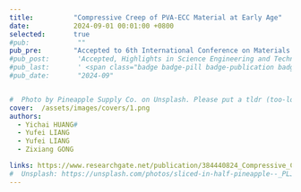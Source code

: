 ```yaml
---
title:          "Compressive Creep of PVA-ECC Material at Early Age"
date:           2024-09-01 00:01:00 +0800
selected:       true
#pub:            ""
pub_pre:        "Accepted to 6th International Conference on Materials Science and Industrial Applications (MSIA 2024)"
#pub_post:       'Accepted, Highlights in Science Engineering and Technology'
#pub_last:       ' <span class="badge badge-pill badge-publication badge-success">Spotlight</span>'
#pub_date:       "2024-09"


#  Photo by Pineapple Supply Co. on Unsplash. Please put a tldr (too-long-didnt-read, 1~2 sentences) of your publication here. It is not recommended to put the actual abstract here because it is usually too long to fit in. $\LaTeX$ is supported. $a=b+c$.
cover:  /assets/images/covers/1.png
authors:
  - Yichai HUANG#
  - Yufei LIANG
  - Yufei LIANG
  - Zixiang GONG

links: https://www.researchgate.net/publication/384440824_Compressive_Creep_of_PVA-ECC_Material_at_Early_Age?_tp=eyJjb250ZXh0Ijp7InBhZ2UiOiJwcm9maWxlIiwicHJldmlvdXNQYWdlIjpudWxsLCJwb3NpdGlvbiI6InBhZ2VDb250ZW50In19
#  Unsplash: https://unsplash.com/photos/sliced-in-half-pineapple--_PLJZmHZzk
---
```

